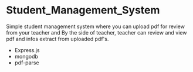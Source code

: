 # Student_Management_System
 Simple student management system where you can upload pdf for review from your teacher and By the side of teacher, teacher can review and view pdf and infos extract from uploaded pdf's.

 * Express.js
 * mongodb
 * pdf-parse
